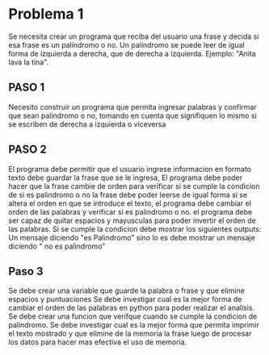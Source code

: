 # Problema 1

 Se necesita crear un programa que reciba del usuario una frase y decida si esa
 frase es un palíndromo o no. Un palíndromo se puede leer de igual forma de
 izquierda a derecha, que de derecha a izquierda. Ejemplo: "Anita lava la tina".


## PASO 1

Necesito construir un programa que permita ingresar palabras y confirmar que sean palindromo o no, tomando en cuenta que signifiquen lo mismo
si se escriben de derecha a izquierda o viceversa

## PASO 2
El programa debe permitir que el usuario ingrese informacion en formato texto
debe guardar la frase que se le ingresa,
El programa debe poder hacer que la frase cambie de orden para verificar si se cumple la condicion de si es palindromo o no
la frase debe poder leerse de igual forma si se altera el orden en que se introduce el texto, el programa debe cambiar el orden de las palabras y verificar si es palindromo o no.
 el programa debe ser capaz de quitar espacios y mayusculas para poder invertir el orden de las palabras.
Si se cumple la condicion debe mostrar los siguientes outputs: Un mensaje diciendo "es Palindromo" sino lo es debe mostrar un mensaje diciendo " no es palindromo"


## Paso 3

Se debe crear una variable que guarde la palabra o frase y que elimine espacios y puntuaciones
Se debe investigar cual es la mejor forma de cambiar el orden de las palabras en python para poder realizar el analisis.
Se debe crear una funcion que verifque cuando se cumple la condicion de palindromo.
Se debe investigar cual es la mejor forma que permita imprimir el texto mostrado y que elimine de la memoria la frase luego de procesar los datos para hacer mas efectiva el uso de memoria.

